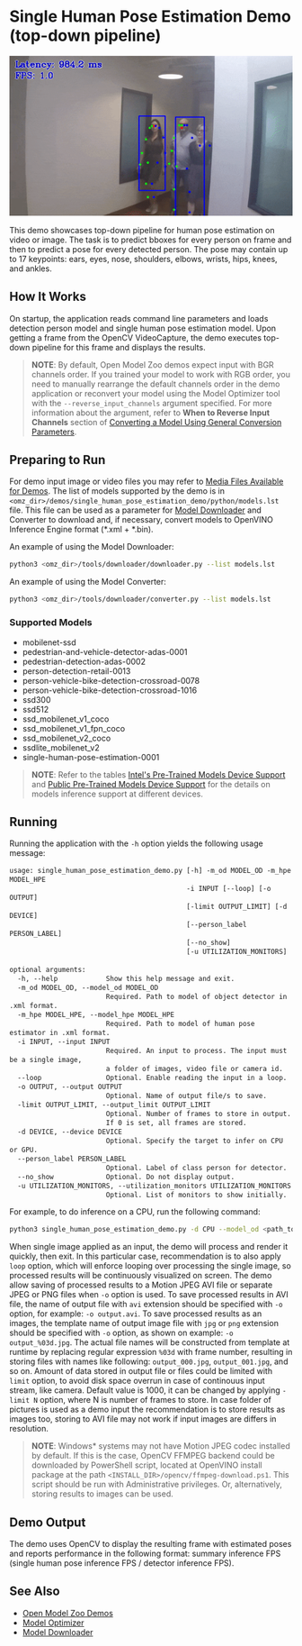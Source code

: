 # Single Human Pose Estimation Demo (top-down pipeline)

![example](./single_human_pose_estimation.gif)

This demo showcases top-down pipeline for human pose estimation on video or image. The task is to predict bboxes for every person on frame and then to predict a pose for every detected person. The pose may contain up to 17 keypoints: ears, eyes, nose, shoulders, elbows, wrists, hips, knees, and ankles.

## How It Works

On startup, the application reads command line parameters and loads detection person model and single human pose estimation model. Upon getting a frame from the OpenCV VideoCapture, the demo executes top-down pipeline for this frame and displays the results.

> **NOTE**: By default, Open Model Zoo demos expect input with BGR channels order. If you trained your model to work with RGB order, you need to manually rearrange the default channels order in the demo application or reconvert your model using the Model Optimizer tool with the `--reverse_input_channels` argument specified. For more information about the argument, refer to **When to Reverse Input Channels** section of [Converting a Model Using General Conversion Parameters](https://docs.openvinotoolkit.org/latest/_docs_MO_DG_prepare_model_convert_model_Converting_Model_General.html).

## Preparing to Run

For demo input image or video files you may refer to [Media Files Available for Demos](../../README.md#Media-Files-Available-for-Demos).
The list of models supported by the demo is in `<omz_dir>/demos/single_human_pose_estimation_demo/python/models.lst` file.
This file can be used as a parameter for [Model Downloader](../../../tools/downloader/README.md) and Converter to download and, if necessary, convert models to OpenVINO Inference Engine format (\*.xml + \*.bin).

An example of using the Model Downloader:

```sh
python3 <omz_dir>/tools/downloader/downloader.py --list models.lst
```

An example of using the Model Converter:

```sh
python3 <omz_dir>/tools/downloader/converter.py --list models.lst
```

### Supported Models

* mobilenet-ssd
* pedestrian-and-vehicle-detector-adas-0001
* pedestrian-detection-adas-0002
* person-detection-retail-0013
* person-vehicle-bike-detection-crossroad-0078
* person-vehicle-bike-detection-crossroad-1016
* ssd300
* ssd512
* ssd_mobilenet_v1_coco
* ssd_mobilenet_v1_fpn_coco
* ssd_mobilenet_v2_coco
* ssdlite_mobilenet_v2
* single-human-pose-estimation-0001

> **NOTE**: Refer to the tables [Intel's Pre-Trained Models Device Support](../../../models/intel/device_support.md) and [Public Pre-Trained Models Device Support](../../../models/public/device_support.md) for the details on models inference support at different devices.

## Running

Running the application with the `-h` option yields the following usage message:

```
usage: single_human_pose_estimation_demo.py [-h] -m_od MODEL_OD -m_hpe MODEL_HPE
                                            -i INPUT [--loop] [-o OUTPUT]
                                            [-limit OUTPUT_LIMIT] [-d DEVICE]
                                            [--person_label PERSON_LABEL]
                                            [--no_show]
                                            [-u UTILIZATION_MONITORS]

optional arguments:
  -h, --help            Show this help message and exit.
  -m_od MODEL_OD, --model_od MODEL_OD
                        Required. Path to model of object detector in .xml format.
  -m_hpe MODEL_HPE, --model_hpe MODEL_HPE
                        Required. Path to model of human pose estimator in .xml format.
  -i INPUT, --input INPUT
                        Required. An input to process. The input must be a single image,
                        a folder of images, video file or camera id.
  --loop                Optional. Enable reading the input in a loop.
  -o OUTPUT, --output OUTPUT
                        Optional. Name of output file/s to save.
  -limit OUTPUT_LIMIT, --output_limit OUTPUT_LIMIT
                        Optional. Number of frames to store in output.
                        If 0 is set, all frames are stored.
  -d DEVICE, --device DEVICE
                        Optional. Specify the target to infer on CPU or GPU.
  --person_label PERSON_LABEL
                        Optional. Label of class person for detector.
  --no_show             Optional. Do not display output.
  -u UTILIZATION_MONITORS, --utilization_monitors UTILIZATION_MONITORS
                        Optional. List of monitors to show initially.
```

For example, to do inference on a CPU, run the following command:

```sh
python3 single_human_pose_estimation_demo.py -d CPU --model_od <path_to_model>/mobilenet-ssd.xml --model_hpe <path_to_model>/single-human-pose-estimation-0001.xml --input <path_to_video>/back-passengers.avi
```

When single image applied as an input, the demo will process and render it quickly, then exit. In this particular case, recommendation is to also apply `loop` option, which will enforce looping over processing the single image, so processed results will be continuously visualized on screen.
The demo allow saving of processed results to a Motion JPEG AVI file or separate JPEG or PNG files when `-o` option is used. To save processed results in AVI file, the name of output file with `avi` extension should be specified with `-o` option, for example: `-o output.avi`. To save processed results as an images, the template name of output image file with `jpg` or `png` extension should be specified with `-o` option, as shown on example: `-o output_%03d.jpg`. The actual file names will be constructed from template at runtime by replacing regular expression `%03d` with frame number, resulting in storing files with names like following: `output_000.jpg`, `output_001.jpg`, and so on.
Amount of data stored in output file or files could be limited with `limit` option, to avoid disk space overrun in case of continouus input stream, like camera. Default value is 1000, it can be changed by applying `-limit N` option, where N is number of frames to store.
In case folder of pictures is used as a demo input the recommendation is to store results as images too, storing to AVI file may not work if input images are differs in resolution.

>**NOTE**: Windows* systems may not have Motion JPEG codec installed by default. If this is the case, OpenCV FFMPEG backend could be downloaded by PowerShell script, located at OpenVINO install package at the path `<INSTALL_DIR>/opencv/ffmpeg-download.ps1`. This script should be run with Administrative privileges. Or, alternatively, storing results to images can be used.

## Demo Output

The demo uses OpenCV to display the resulting frame with estimated poses and reports performance in the following format: summary inference FPS (single human pose inference FPS / detector inference FPS).

## See Also

* [Open Model Zoo Demos](../../README.md)
* [Model Optimizer](https://docs.openvinotoolkit.org/latest/_docs_MO_DG_Deep_Learning_Model_Optimizer_DevGuide.html)
* [Model Downloader](../../../tools/downloader/README.md)
